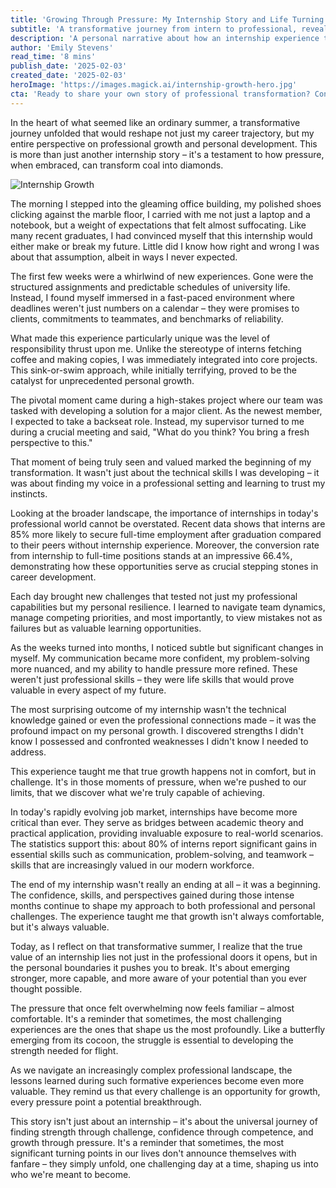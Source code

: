 ```yaml
---
title: 'Growing Through Pressure: My Internship Story and Life Turning Point'
subtitle: 'A transformative journey from intern to professional, revealing how pressure creates growth'
description: 'A personal narrative about how an internship experience transformed from a pressure-filled challenge into a pivotal moment of professional and personal growth, revealing the true value of embracing discomfort in our journey toward success.'
author: 'Emily Stevens'
read_time: '8 mins'
publish_date: '2025-02-03'
created_date: '2025-02-03'
heroImage: 'https://images.magick.ai/internship-growth-hero.jpg'
cta: 'Ready to share your own story of professional transformation? Connect with us on LinkedIn at MagickAI and join a community of professionals who understand that true growth comes from embracing challenges.'
---
```


In the heart of what seemed like an ordinary summer, a transformative journey unfolded that would reshape not just my career trajectory, but my entire perspective on professional growth and personal development. This is more than just another internship story – it's a testament to how pressure, when embraced, can transform coal into diamonds.

![Internship Growth](https://i.magick.ai/PIXE/1738636621869_magick_img.webp)

The morning I stepped into the gleaming office building, my polished shoes clicking against the marble floor, I carried with me not just a laptop and a notebook, but a weight of expectations that felt almost suffocating. Like many recent graduates, I had convinced myself that this internship would either make or break my future. Little did I know how right and wrong I was about that assumption, albeit in ways I never expected.

The first few weeks were a whirlwind of new experiences. Gone were the structured assignments and predictable schedules of university life. Instead, I found myself immersed in a fast-paced environment where deadlines weren't just numbers on a calendar – they were promises to clients, commitments to teammates, and benchmarks of reliability.

What made this experience particularly unique was the level of responsibility thrust upon me. Unlike the stereotype of interns fetching coffee and making copies, I was immediately integrated into core projects. This sink-or-swim approach, while initially terrifying, proved to be the catalyst for unprecedented personal growth.

The pivotal moment came during a high-stakes project where our team was tasked with developing a solution for a major client. As the newest member, I expected to take a backseat role. Instead, my supervisor turned to me during a crucial meeting and said, "What do you think? You bring a fresh perspective to this."

That moment of being truly seen and valued marked the beginning of my transformation. It wasn't just about the technical skills I was developing – it was about finding my voice in a professional setting and learning to trust my instincts.

Looking at the broader landscape, the importance of internships in today's professional world cannot be overstated. Recent data shows that interns are 85% more likely to secure full-time employment after graduation compared to their peers without internship experience. Moreover, the conversion rate from internship to full-time positions stands at an impressive 66.4%, demonstrating how these opportunities serve as crucial stepping stones in career development.

Each day brought new challenges that tested not just my professional capabilities but my personal resilience. I learned to navigate team dynamics, manage competing priorities, and most importantly, to view mistakes not as failures but as valuable learning opportunities.

As the weeks turned into months, I noticed subtle but significant changes in myself. My communication became more confident, my problem-solving more nuanced, and my ability to handle pressure more refined. These weren't just professional skills – they were life skills that would prove valuable in every aspect of my future.

The most surprising outcome of my internship wasn't the technical knowledge gained or even the professional connections made – it was the profound impact on my personal growth. I discovered strengths I didn't know I possessed and confronted weaknesses I didn't know I needed to address.

This experience taught me that true growth happens not in comfort, but in challenge. It's in those moments of pressure, when we're pushed to our limits, that we discover what we're truly capable of achieving.

In today's rapidly evolving job market, internships have become more critical than ever. They serve as bridges between academic theory and practical application, providing invaluable exposure to real-world scenarios. The statistics support this: about 80% of interns report significant gains in essential skills such as communication, problem-solving, and teamwork – skills that are increasingly valued in our modern workforce.

The end of my internship wasn't really an ending at all – it was a beginning. The confidence, skills, and perspectives gained during those intense months continue to shape my approach to both professional and personal challenges. The experience taught me that growth isn't always comfortable, but it's always valuable.

Today, as I reflect on that transformative summer, I realize that the true value of an internship lies not just in the professional doors it opens, but in the personal boundaries it pushes you to break. It's about emerging stronger, more capable, and more aware of your potential than you ever thought possible.

The pressure that once felt overwhelming now feels familiar – almost comfortable. It's a reminder that sometimes, the most challenging experiences are the ones that shape us the most profoundly. Like a butterfly emerging from its cocoon, the struggle is essential to developing the strength needed for flight.

As we navigate an increasingly complex professional landscape, the lessons learned during such formative experiences become even more valuable. They remind us that every challenge is an opportunity for growth, every pressure point a potential breakthrough.

This story isn't just about an internship – it's about the universal journey of finding strength through challenge, confidence through competence, and growth through pressure. It's a reminder that sometimes, the most significant turning points in our lives don't announce themselves with fanfare – they simply unfold, one challenging day at a time, shaping us into who we're meant to become.